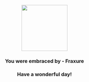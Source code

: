 <p align="center">
    <img src="https://raw.githubusercontent.com/PokeAPI/sprites/master/sprites/pokemon/611.png" width="150" height="150">
</p>
<h3 align="center">You were embraced by - <b>Fraxure</b></h3>
<h3 align="center">Have a wonderful day!</h3>
